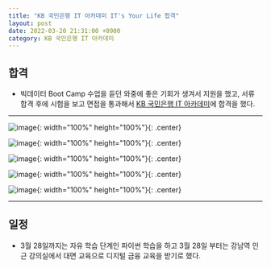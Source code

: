 ```yaml
---
title: "KB 국민은행 IT 아카데미 IT's Your Life 합격"
layout: post
date: 2022-03-20 21:31:00 +0900
category: KB 국민은행 IT 아카데미
---
```


## 합격

- 빅데이터 Boot Camp 수업을 듣던 와중에 좋은 기회가 생겨서 지원을 했고, 서류 합격 후에 시험을 보고 면접을 통과해서 [KB 국민은행 IT 아카데미](https://kbitsyourlife.recruiter.co.kr/app/jobnotice/view?systemKindCode=MRS2&jobnoticeSn=86313)에 합격을 했다.

---

![image](https://user-images.githubusercontent.com/26592315/159148444-0812b371-c475-4cff-82f9-c204e8c261b8.png){: width="100%" height="100%"}{: .center}

![image](https://user-images.githubusercontent.com/26592315/159148963-f39bd0b8-13ab-4bd5-9036-2e4a4c0ef340.png){: width="100%" height="100%"}{: .center}

![image](https://user-images.githubusercontent.com/26592315/159148969-a0e83b95-fd5e-4e90-9e2d-ec9b714eecb8.png){: width="100%" height="100%"}{: .center}

![image](https://user-images.githubusercontent.com/26592315/159148974-7e7413af-a8e6-450d-96d3-f6784923c4d8.png){: width="100%" height="100%"}{: .center}

![image](https://user-images.githubusercontent.com/26592315/159148977-487abf39-87fd-4168-8324-add026bad37c.png){: width="100%" height="100%"}{: .center}

---

## 일정

- 3월 28일까지는 자유 학습 단계인 파이썬 학습을 하고 3월 28일 부터는 강남역 인근 강의실에서 대면 교육으로 디지털 금융 교육을 받기로 했다.
